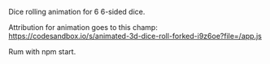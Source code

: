 Dice rolling animation for 6 6-sided dice.

Attribution for animation goes to this champ:
https://codesandbox.io/s/animated-3d-dice-roll-forked-i9z6oe?file=/app.js

Rum with npm start.
